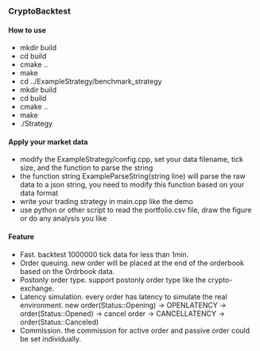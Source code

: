 ### CryptoBacktest

#### How to use

* mkdir build
* cd build
* cmake ..
* make
* cd ../ExampleStrategy/benchmark_strategy
* mkdir build
* cd build
* cmake ..
* make
* ./Strategy

#### Apply your market data
* modify the ExampleStrategy/config.cpp, set your data filename, tick size, and the function to parse the string
* the function string ExampleParseString(string line) will parse the raw data to a json string, you need to modify this function based on your data format
* write your trading strategy in main.cpp like the demo
* use python or other script to read the portfolio.csv file, draw the figure or do any analysis you like

#### Feature
* Fast. backtest 1000000 tick data for less than 1min.
* Order queuing. new order will be placed at the end of the orderbook based on the Ordrbook data.
* Postonly order type. support postonly order type like the crypto-exchange.
* Latency simulation. every order has latency to simulate the real environment. new order(Status::Opening) -> OPENLATENCY -> order(Status::Opened) -> cancel order -> CANCELLATENCY -> order(Status::Canceled)
* Commission. the commission for active order and passive order could be set individually.
